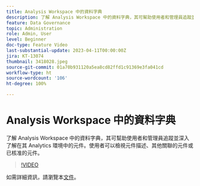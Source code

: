 ```yaml
---
title: Analysis Workspace 中的資料字典
description: 了解 Analysis Workspace 中的資料字典，其可幫助使用者和管理員追蹤並深入了解在其 Analytics 環境中的元件。使用者可以檢視元件描述、其他關聯的元件或已核准的元件。
feature: Data Governance
topic: Administration
role: Admin, User
level: Beginner
doc-type: Feature Video
last-substantial-update: 2023-04-11T00:00:00Z
jira: KT-13074
thumbnail: 3418028.jpeg
source-git-commit: 01a70b931120a5ea8cd82ffd1c91369e3fa041cd
workflow-type: ht
source-wordcount: '106'
ht-degree: 100%

---
```



# Analysis Workspace 中的資料字典

了解 Analysis Workspace 中的資料字典，其可幫助使用者和管理員追蹤並深入了解在其 Analytics 環境中的元件。使用者可以檢視元件描述、其他關聯的元件或已核准的元件。

>[!VIDEO](https://video.tv.adobe.com/v/3418028/?quality=12&learn=on)

如需詳細資訊，請瀏覽本[文件](https://experienceleague.adobe.com/docs/analytics/analyze/analysis-workspace/components/data-dictionary/data-dictionary-overview.html?lang=zh-Hant)。
